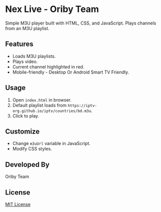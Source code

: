 # Nex Live - Oriby Team

Simple M3U player built with HTML, CSS, and JavaScript. Plays channels from an M3U playlist.

## Features

*   Loads M3U playlists.
*   Plays video.
*   Current channel highlighted in red.
*   Mobile-friendly - Desktop Or Android Smart TV Friendly.

## Usage

1.  Open `index.html` in browser.
2.  Default playlist loads from `https://iptv-org.github.io/iptv/countries/bd.m3u`.
3.  Click to play.

## Customize

*   Change `m3uUrl` variable in JavaScript.
*   Modify CSS styles.

## Developed By

Oriby Team

## License

[MIT License](LICENSE)
